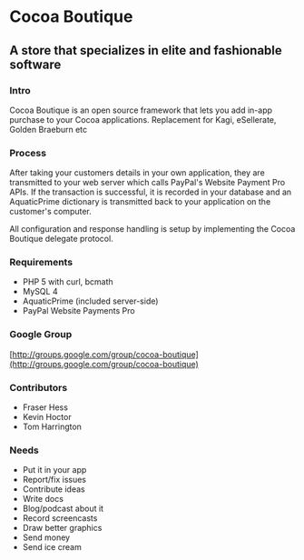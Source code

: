 # Cocoa Boutique
## A store that specializes in elite and fashionable software

### Intro

Cocoa Boutique is an open source framework that lets you add in-app purchase to your Cocoa applications. Replacement for Kagi, eSellerate, Golden Braeburn etc

### Process

After taking your customers details in your own application, they are transmitted to your web server which calls PayPal's Website Payment Pro APIs.  If the transaction is successful, it is recorded in your database and an AquaticPrime dictionary is transmitted back to your application on the customer's computer.

All configuration and response handling is setup by implementing the Cocoa Boutique delegate protocol.

### Requirements

* PHP 5 with curl, bcmath
* MySQL 4
* AquaticPrime (included server-side)
* PayPal Website Payments Pro

### Google Group

[http://groups.google.com/group/cocoa-boutique](http://groups.google.com/group/cocoa-boutique)

### Contributors

* Fraser Hess
* Kevin Hoctor
* Tom Harrington

### Needs

* Put it in your app
* Report/fix issues
* Contribute ideas
* Write docs
* Blog/podcast about it
* Record screencasts
* Draw better graphics
* Send money
* Send ice cream
